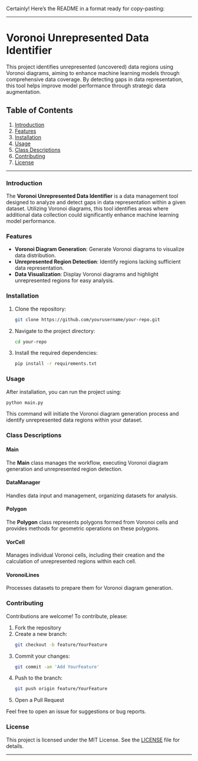 Certainly! Here’s the README in a format ready for copy-pasting:

---

# Voronoi Unrepresented Data Identifier

This project identifies unrepresented (uncovered) data regions using Voronoi diagrams, aiming to enhance machine learning models through comprehensive data coverage. By detecting gaps in data representation, this tool helps improve model performance through strategic data augmentation.

## Table of Contents

1. [Introduction](#introduction)
2. [Features](#features)
3. [Installation](#installation)
4. [Usage](#usage)
5. [Class Descriptions](#class-descriptions)
6. [Contributing](#contributing)
7. [License](#license)

---

### Introduction

The **Voronoi Unrepresented Data Identifier** is a data management tool designed to analyze and detect gaps in data representation within a given dataset. Utilizing Voronoi diagrams, this tool identifies areas where additional data collection could significantly enhance machine learning model performance.

### Features

- **Voronoi Diagram Generation**: Generate Voronoi diagrams to visualize data distribution.
- **Unrepresented Region Detection**: Identify regions lacking sufficient data representation.
- **Data Visualization**: Display Voronoi diagrams and highlight unrepresented regions for easy analysis.

### Installation

1. Clone the repository:
   ```bash
   git clone https://github.com/yourusername/your-repo.git
   ```
2. Navigate to the project directory:
   ```bash
   cd your-repo
   ```
3. Install the required dependencies:
   ```bash
   pip install -r requirements.txt
   ```

### Usage

After installation, you can run the project using:
```bash
python main.py
```
This command will initiate the Voronoi diagram generation process and identify unrepresented data regions within your dataset.

### Class Descriptions

#### Main

The **Main** class manages the workflow, executing Voronoi diagram generation and unrepresented region detection.

#### DataManager

Handles data input and management, organizing datasets for analysis.

#### Polygon

The **Polygon** class represents polygons formed from Voronoi cells and provides methods for geometric operations on these polygons.

#### VorCell

Manages individual Voronoi cells, including their creation and the calculation of unrepresented regions within each cell.

#### VoronoiLines

Processes datasets to prepare them for Voronoi diagram generation.

### Contributing

Contributions are welcome! To contribute, please:

1. Fork the repository
2. Create a new branch:
   ```bash
   git checkout -b feature/YourFeature
   ```
3. Commit your changes:
   ```bash
   git commit -am 'Add YourFeature'
   ```
4. Push to the branch:
   ```bash
   git push origin feature/YourFeature
   ```
5. Open a Pull Request

Feel free to open an issue for suggestions or bug reports.

### License

This project is licensed under the MIT License. See the [LICENSE](LICENSE) file for details. 

---

